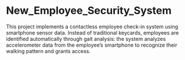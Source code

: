 # New_Employee_Security_System
This project implements a contactless employee check-in system using smartphone sensor data. Instead of traditional keycards, employees are identified automatically through gait analysis: the system analyzes accelerometer data from the employee’s smartphone to recognize their walking pattern and grants access.  
